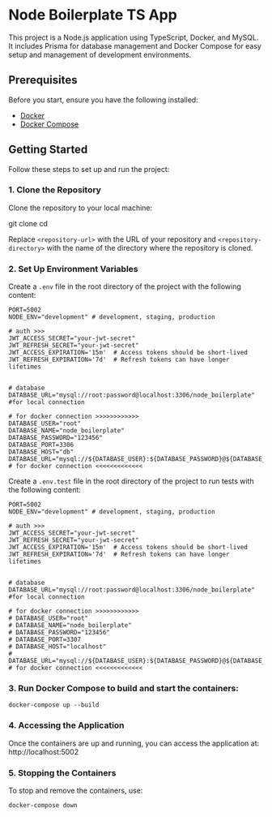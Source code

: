 # Node Boilerplate TS App

This project is a Node.js application using TypeScript, Docker, and MySQL. It includes Prisma for database management and Docker Compose for easy setup and management of development environments.

## Prerequisites

Before you start, ensure you have the following installed:

- [Docker](https://docs.docker.com/get-docker/)
- [Docker Compose](https://docs.docker.com/compose/install/)

## Getting Started

Follow these steps to set up and run the project:

### 1. Clone the Repository

Clone the repository to your local machine:

git clone <repository-url>
cd <repository-directory>

Replace `<repository-url>` with the URL of your repository and `<repository-directory>` with the name of the directory where the repository is cloned.

### 2. Set Up Environment Variables

Create a `.env` file in the root directory of the project with the following content:

```env
PORT=5002
NODE_ENV="development" # development, staging, production

# auth >>>
JWT_ACCESS_SECRET="your-jwt-secret"
JWT_REFRESH_SECRET="your-jwt-secret"
JWT_ACCESS_EXPIRATION='15m'  # Access tokens should be short-lived
JWT_REFRESH_EXPIRATION='7d'  # Refresh tokens can have longer lifetimes


# database
DATABASE_URL="mysql://root:password@localhost:3306/node_boilerplate" #for local connection

# for docker connection >>>>>>>>>>>>
DATABASE_USER="root"
DATABASE_NAME="node_boilerplate"
DATABASE_PASSWORD="123456"
DATABASE_PORT=3306
DATABASE_HOST="db"
DATABASE_URL="mysql://${DATABASE_USER}:${DATABASE_PASSWORD}@${DATABASE_HOST}:${DATABASE_PORT}/${DATABASE_NAME}" 
# for docker connection <<<<<<<<<<<<<

```
Create a `.env.test` file in the root directory of the project to run tests with the following content:
```
PORT=5002
NODE_ENV="development" # development, staging, production

# auth >>>
JWT_ACCESS_SECRET="your-jwt-secret"
JWT_REFRESH_SECRET="your-jwt-secret"
JWT_ACCESS_EXPIRATION='15m'  # Access tokens should be short-lived
JWT_REFRESH_EXPIRATION='7d'  # Refresh tokens can have longer lifetimes


# database
DATABASE_URL="mysql://root:password@localhost:3306/node_boilerplate" #for local connection

# for docker connection >>>>>>>>>>>>
# DATABASE_USER="root"
# DATABASE_NAME="node_boilerplate"
# DATABASE_PASSWORD="123456"
# DATABASE_PORT=3307
# DATABASE_HOST="localhost"
# DATABASE_URL="mysql://${DATABASE_USER}:${DATABASE_PASSWORD}@${DATABASE_HOST}:${DATABASE_PORT}/${DATABASE_NAME}" 
# for docker connection <<<<<<<<<<<<<

```

### 3. Run Docker Compose to build and start the containers:

```
docker-compose up --build
```

### 4. Accessing the Application

Once the containers are up and running, you can access the application at: http://localhost:5002

### 5. Stopping the Containers

To stop and remove the containers, use:
```
docker-compose down
```








